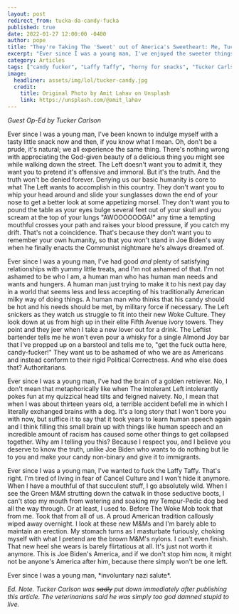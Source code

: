 ```yaml
---
layout: post
redirect_from: tucka-da-candy-fucka
published: true
date: 2022-01-27 12:00:00 -0400
author: pope
title: "They're Taking The 'Sweet' out of America's Sweetheart: Me, Tucker Carlson"
excerpt: "Ever since I was a young man, I've enjoyed the sweeter things in life. Until now. Joe Biden and the Woke Mob don't want you to be horny for snacks anymore. They want you to be flaccid, hungry, and compliant."
category: Articles
tags: ["candy fucker", "Laffy Taffy", "horny for snacks", "Tucker Carlson", "Fox News", "opinions from racists", "dog-brained idiots", "golden retriever", "WASPs", "M&Ms", "fascism", "illegally horny", "AWOOOOOOGA!", "The Left", "The Woke Mob", "Joe Biden", "breaking news", "politics", "weirdly specific eternal damnation", "unconventional snacks", "bursting into snacks", "so fuckin stupid all the time", "flirty", "intellectual exercises", "Horny Ted", "weird shit", "thanks Obama"]
image:
  headliner: assets/img/lol/tucker-candy.jpg
  credit: 
    title: Original Photo by Amit Lahav on Unsplash
    link: https://unsplash.com/@amit_lahav
---
```


*Guest Op-Ed by Tucker Carlson*

Ever since I was a young man, I've been known to indulge myself with a tasty little snack now and then, if you know what I mean. Oh, don't be a prude, it's natural; we all experience the same thing. There's nothing wrong with appreciating the God-given beauty of a delicious thing you might see while walking down the street. The Left doesn't want you to admit it, they want you to pretend it's offensive and immoral. But it's the truth. And the truth won't be denied forever. Denying us our basic humanity is core to what The Left wants to accomplish in this country. They don't want you to whip your head around and slide your sunglasses down the end of your nose to get a better look at some appetizing morsel. They don't want you to pound the table as your eyes bulge several feet out of your skull and you scream at the top of your lungs "AWOOOOOOGA!" any time a tempting mouthful crosses your path and raises your blood pressure, if you catch my drift. That's not a coincidence. That's because they don't want you to remember your own humanity, so that you won't stand in Joe Biden's way when he finally enacts the Communist nightmare he's always dreamed of.

Ever since I was a young man, I've had good *and* plenty of satisfying relationships with yummy little treats, and I'm not ashamed of that. I'm not ashamed to be who I am, a human man who has human man needs and wants and hungers. A human man just trying to make it to his next pay day in a world that seems less and less accepting of his traditionally American milky way of doing things. A human man who thinks that his candy should be hot and his needs should be met, by military force if necessary. The Left snickers as they watch us struggle to fit into their new Woke Culture. They look down at us from high up in their elite Fifth Avenue ivory towers. They point and they jeer when I take a new lover out for a drink. The Leftist bartender tells me he won't even pour a whisky for a single Almond Joy bar that I've propped up on a barstool and tells me to, "get the fuck outta here, candy-fucker!" They want us to be ashamed of who we are as Americans and instead conform to their rigid Political Correctness. And who else does that? Authoritarians. 

Ever since I was a young man, I've had the brain of a golden retriever. No, I don't mean that metaphorically like when The Intolerant Left intolerantly pokes fun at my quizzical head tilts and feigned naivety. No, I mean that when I was about thirteen years old, a terrible accident befell me in which I literally exchanged brains with a dog. It's a long story that I won't bore you with now, but suffice it to say that it took years to learn human speech again and I think filling this small brain up with things like human speech and an incredible amount of racism has caused some other things to get collapsed together. Why am I telling you this? Because I respect you, and I believe you deserve to know the truth, unlike Joe Biden who wants to do nothing but lie to you and make your candy non-binary and give it to immigrants.

Ever since I was a young man, I've wanted to fuck the Laffy Taffy. That's right. I'm tired of living in fear of Cancel Culture and I won't hide it anymore. When I have a mouthful of that succulent stuff, I go absolutely wild. When I see the Green M&M strutting down the catwalk in those seductive boots, I can't stop my mouth from watering and soaking my Tempur-Pedic dog bed all the way through. Or at least, I used to. Before The Woke Mob took that from me. Took that from all of us. A proud American tradition callously wiped away overnight. I look at these new M&Ms and I'm barely able to maintain an erection. My stomach turns as I masturbate furiously, choking myself with what I pretend are the brown M&M's nylons. I can't even finish. That new heel she wears is barely flirtatious at all. It's just not worth it anymore. This is Joe Biden's America, and if we don't stop him now, it might not be anyone's America after him, because there simply won't be one left.

Ever since I was a young man, \*involuntary nazi salute\*.

<em>Ed. Note. Tucker Carlson was <del>sadly</del> put down immediately after publishing this article. The veterinarians said he was simply too god damned stupid to live.</em>